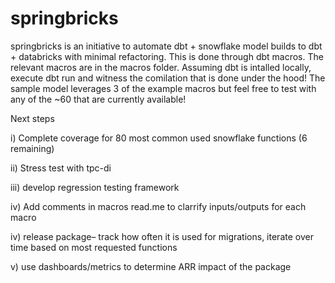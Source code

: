 # springbricks

springbricks is an initiative to automate dbt + snowflake model builds to dbt + databricks with minimal refactoring. This is done through dbt macros. The relevant macros are in the macros folder. Assuming dbt is intalled locally, execute dbt run and witness the comilation that is done under the hood! The sample model leverages 3 of the example macros but feel free to test with any of the ~60 that are currently available!

Next steps

i) Complete coverage for 80 most common used snowflake functions (6 remaining)

ii) Stress test with tpc-di

iii) develop regression testing framework 

iv) Add comments in macros read.me to clarrify inputs/outputs for each macro

iv) release package– track how often it is used for migrations, iterate over time based on most requested functions

v) use dashboards/metrics to determine ARR impact of the package
